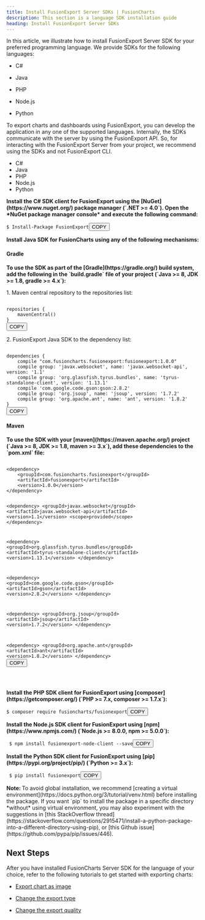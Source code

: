 ```yaml
---
title: Install FusionExport Server SDKs | FusionCharts
description: This section is a language SDK installation guide
heading: Install FusionExport Server SDKs
---
```


In this article, we illustrate how to install FusionExport Server SDK for your preferred programming language. We provide SDKs for the following languages:

- C#

- Java

- PHP

- Node.js

- Python

To export charts and dashboards using FusionExport, you can develop the application in any one of the supported languages. Internally, the SDKs communicate with the server by using the FusionExport API. So, for interacting with the FusionExport Server from your project, we recommend using the SDKs and not FusionExport CLI.

<div class="code-wrapper">
<ul class="code-tabs extra-tabs">
    <li class="active"><a data-toggle="csharp">C#</a></li>
    <li><a data-toggle="java">Java</a></li>
    <li><a data-toggle="php">PHP</a></li>
    <li><a data-toggle="nodejs">Node.js</a></li>
    <li><a data-toggle="python">Python</a></li>
</ul>

<div class="tab-content extra-tabs">

<div class="tab csharp-tab active">
<strong>Install the C# SDK client for FusionExport using the [NuGet](https://www.nuget.org/) package manager (`.NET >= 4.0`). Open the *NuGet package manager console* and execute the following command:</strong>
<pre><code class="language-cs">$ Install-Package FusionExport</code><button class='btn btn-outline-secondary btn-copy' title='Copy to clipboard'>COPY</button>
</pre>
</div>

<div class="tab java-tab">
<strong>Install Java SDK for FusionCharts using any of the following mechanisms:</strong>
<h4><strong>Gradle</strong></h4>
<strong>To use the SDK as part of the [Gradle](https://gradle.org/) build system, add the following in the `build.gradle` file of your project (`Java >= 8, JDK >= 1.8, gradle >= 4.x`):</strong>
<p>1. Maven central repository to the repositories list:</p>
<pre><code class="language-java">
repositories {
	mavenCentral()
}
</code><button class='btn btn-outline-secondary btn-copy' title='Copy to clipboard'>COPY</button>
</pre>
<p>2. FusionExport Java SDK to the dependency list:</p>
<pre><code class="language-java">
dependencies {
    compile "com.fusioncharts.fusionexport:fusionexport:1.0.0"
    compile group: 'javax.websocket', name: 'javax.websocket-api', version: '1.1'
    compile group: 'org.glassfish.tyrus.bundles', name: 'tyrus-standalone-client', version: '1.13.1'
    compile 'com.google.code.gson:gson:2.8.2'
    compile group: 'org.jsoup', name: 'jsoup', version: '1.7.2'
    compile group: 'org.apache.ant', name: 'ant', version: '1.8.2'
}
</code><button class='btn btn-outline-secondary btn-copy' title='Copy to clipboard'>COPY</button>
</pre>
<h4><strong>Maven</strong></h4>
<strong>To use the SDK with your [maven](https://maven.apache.org/) project (`Java >= 8, JDK >= 1.8, maven >= 3.x`), add these dependencies to the `pom.xml` file:</strong>
<pre><code class="language-java">
&lt;dependency&gt;
    &lt;groupId&gt;com.fusioncharts.fusionexport&lt;/groupId&gt;
    &lt;artifactId&gt;fusionexport&lt;/artifactId&gt;
    &lt;version&gt;1.0.0&lt;/version&gt;
&lt;/dependency&gt;

&lt;dependency&gt;
&lt;groupId&gt;javax.websocket&lt;/groupId&gt;
&lt;artifactId&gt;javax.websocket-api&lt;/artifactId&gt;
&lt;version&gt;1.1&lt;/version&gt;
&lt;scope&gt;provided&lt;/scope&gt;
&lt;/dependency&gt;

&lt;dependency&gt;
&lt;groupId&gt;org.glassfish.tyrus.bundles&lt;/groupId&gt;
&lt;artifactId&gt;tyrus-standalone-client&lt;/artifactId&gt;
&lt;version&gt;1.13.1&lt;/version&gt;
&lt;/dependency&gt;

&lt;dependency&gt;
&lt;groupId&gt;com.google.code.gson&lt;/groupId&gt;
&lt;artifactId&gt;gson&lt;/artifactId&gt;
&lt;version&gt;2.8.2&lt;/version&gt;
&lt;/dependency&gt;

&lt;dependency&gt;
&lt;groupId&gt;org.jsoup&lt;/groupId&gt;
&lt;artifactId&gt;jsoup&lt;/artifactId&gt;
&lt;version&gt;1.7.2&lt;/version&gt;
&lt;/dependency&gt;

&lt;dependency&gt;
&lt;groupId&gt;org.apache.ant&lt;/groupId&gt;
&lt;artifactId&gt;ant&lt;/artifactId&gt;
&lt;version&gt;1.8.2&lt;/version&gt;
&lt;/dependency&gt;
</code><button class='btn btn-outline-secondary btn-copy' title='Copy to clipboard'>COPY</button>

</pre></div>

<div class="tab php-tab">
<strong>Install the PHP SDK client for FusionExport using [composer](https://getcomposer.org/) (`PHP >= 7.x, composer >= 1.7.x`):</strong>
<pre><code class="language-php">$ composer require fusioncharts/fusionexport</code><button class='btn btn-outline-secondary btn-copy' title='Copy to clipboard'>COPY</button>
</pre>
</div>

<div class="tab nodejs-tab">
<strong>Install the Node.js SDK client for FusionExport using [npm](https://www.npmjs.com/) (`Node.js >= 8.0.0, npm >= 5.0.0`):</strong>
<pre><code class="language-Bash"> $ npm install fusionexport-node-client --save</code><button class='btn btn-outline-secondary btn-copy' title='Copy to clipboard'>COPY</button>
</pre>
</div>

<div class="tab python-tab">
<strong>Install the Python SDK client for FusionExport using [pip](https://pypi.org/project/pip/) (`Python >= 3.x`):</strong>
<pre><code class="language-python"> $ pip install fusionexport</code><button class='btn btn-outline-secondary btn-copy' title='Copy to clipboard'>COPY</button>
</pre>
<p><strong>Note: </strong>To avoid global installation, we recommend [creating a virtual environment](https://docs.python.org/3/tutorial/venv.html) before installing the package. If you want `pip` to install the package in a specific directory *without* using virtual environment, you may also experiment with the suggestions in [this StackOverflow thread](https://stackoverflow.com/questions/2915471/install-a-python-package-into-a-different-directory-using-pip), or [this Github issue](https://github.com/pypa/pip/issues/446).</p>
</div>
</div>
</div>

## Next Steps

After you have installed FusionCharts Server SDK for the language of your choice, refer to the following tutorials to get started with exporting charts:

- [Export chart as image](/exporting-charts/using-fusionexport/tutorials/export-chart-as-image)

- [Change the export type](/exporting-charts/using-fusionexport/tutorials/change-the-export-type)

- [Change the export quality](/exporting-charts/using-fusionexport/tutorials/change-the-export-quality)
